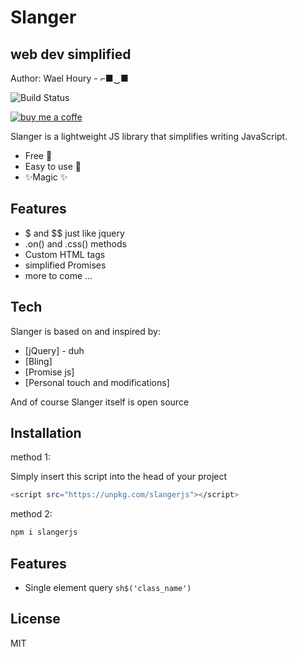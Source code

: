 # Slanger
## web dev simplified

Author: Wael Houry - ⌐■‿■

![Build Status](https://travis-ci.org/joemccann/dillinger.svg?branch=master)

[![buy me a coffe](https://cdn.buymeacoffee.com/buttons/v2/default-yellow.png)](https://www.buymeacoffee.com/waelhoury)

Slanger is a lightweight JS library that simplifies writing JavaScript.

- Free 🤑
- Easy to use 👶
- ✨Magic ✨

## Features

- $ and $$ just like jquery
- .on() and .css() methods
- Custom HTML tags
- simplified Promises
- more to come ...



## Tech

Slanger is based on and inspired by:
- [jQuery] - duh
- [Bling]
- [Promise js]
- [Personal touch and modifications] 


And of course Slanger itself is open source 

## Installation
method 1:

Simply insert this script into the head of your project

```sh
<script src="https://unpkg.com/slangerjs"></script>
```

method 2:

```sh
npm i slangerjs
```

## Features
- Single element query ```sh$('class_name')```

## License

MIT

